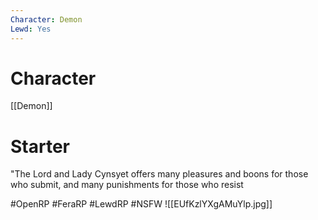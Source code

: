 ```yaml
---
Character: Demon
Lewd: Yes
---
```

# Character
[[Demon]]

# Starter
"The Lord and Lady Cynsyet offers many pleasures and boons for those who submit, and many punishments for those who resist

#OpenRP #FeraRP #LewdRP  #NSFW
![[EUfKzlYXgAMuYlp.jpg]]